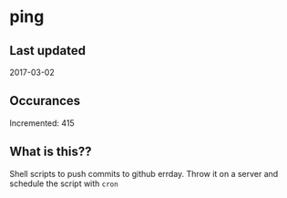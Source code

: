# ping

## Last updated
2017-03-02

## Occurances
Incremented: 415

## What is this??
Shell scripts to push commits to github errday. Throw it on a server and schedule the script with `cron`


